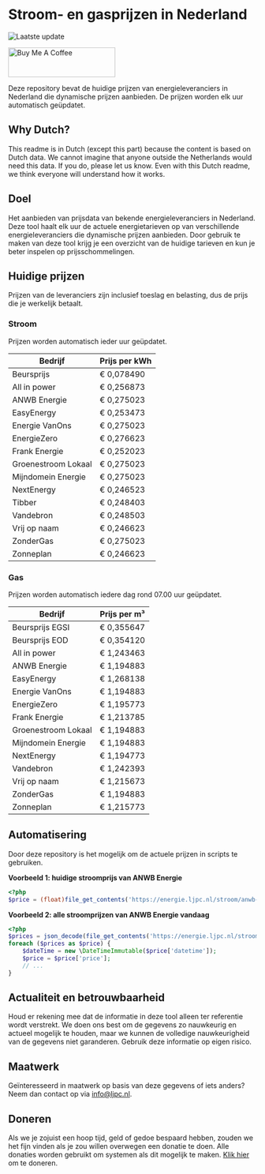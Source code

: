 # Stroom- en gasprijzen in Nederland

![Laatste update](https://img.shields.io/badge/laatste%20update-2024--09--09%2017%3A01%20CET-brightgreen)

<a href="https://www.buymeacoffee.com/Lars-" target="_blank"><img src="https://cdn.buymeacoffee.com/buttons/v2/default-orange.png" alt="Buy Me A Coffee" height="60" style="height: 60px !important;width: 217px !important;" ></a>

Deze repository bevat de huidige prijzen van energieleveranciers in Nederland die dynamische prijzen aanbieden. De prijzen worden elk uur automatisch geüpdatet.

## Why Dutch?

This readme is in Dutch (except this part) because the content is based on Dutch data. We cannot imagine that anyone outside the Netherlands would need this data. If you do, please let us know. Even with this Dutch readme, we think
everyone will understand how it works.

## Doel

Het aanbieden van prijsdata van bekende energieleveranciers in Nederland. Deze tool haalt elk uur de actuele energietarieven op van verschillende energieleveranciers die dynamische prijzen aanbieden. Door gebruik te maken van deze tool
krijg je een overzicht van de huidige tarieven en kun je beter inspelen op prijsschommelingen.

## Huidige prijzen

Prijzen van de leveranciers zijn inclusief toeslag en belasting, dus de prijs die je werkelijk betaalt.

### Stroom

Prijzen worden automatisch ieder uur geüpdatet.

 Bedrijf | Prijs per kWh 
---------|---------------
Beursprijs | € 0,078490
All in power | € 0,256873
ANWB Energie | € 0,275023
EasyEnergy | € 0,253473
Energie VanOns | € 0,275023
EnergieZero | € 0,276623
Frank Energie | € 0,252023
Groenestroom Lokaal | € 0,275023
Mijndomein Energie | € 0,275023
NextEnergy | € 0,246523
Tibber | € 0,248403
Vandebron | € 0,248503
Vrij op naam | € 0,246623
ZonderGas | € 0,275023
Zonneplan | € 0,246623


### Gas

Prijzen worden automatisch iedere dag rond 07.00 uur geüpdatet.

 Bedrijf | Prijs per m³ 
---------|--------------
Beursprijs EGSI | € 0,355647
Beursprijs EOD | € 0,354120
All in power | € 1,243463
ANWB Energie | € 1,194883
EasyEnergy | € 1,268138
Energie VanOns | € 1,194883
EnergieZero | € 1,195773
Frank Energie | € 1,213785
Groenestroom Lokaal | € 1,194883
Mijndomein Energie | € 1,194883
NextEnergy | € 1,194773
Vandebron | € 1,242393
Vrij op naam | € 1,215673
ZonderGas | € 1,194883
Zonneplan | € 1,215773


## Automatisering

Door deze repository is het mogelijk om de actuele prijzen in scripts te gebruiken.

**Voorbeeld 1: huidige stroomprijs van ANWB Energie**

```php
<?php
$price = (float)file_get_contents('https://energie.ljpc.nl/stroom/anwb-energie-nu.txt');

```

**Voorbeeld 2: alle stroomprijzen van ANWB Energie vandaag**

```php
<?php
$prices = json_decode(file_get_contents('https://energie.ljpc.nl/stroom/all-in-power-vandaag.json'),true);
foreach ($prices as $price) {
    $dateTime = new \DateTimeImmutable($price['datetime']);
    $price = $price['price'];
    // ...
}
```

## Actualiteit en betrouwbaarheid

Houd er rekening mee dat de informatie in deze tool alleen ter referentie wordt verstrekt. We doen ons best om de gegevens zo nauwkeurig en actueel mogelijk te houden, maar we kunnen de volledige nauwkeurigheid van de gegevens niet
garanderen. Gebruik deze informatie op eigen risico.

## Maatwerk

Geïnteresseerd in maatwerk op basis van deze gegevens of iets anders? Neem dan contact op
via [info@ljpc.nl](mailto:info@ljpc.nl?subject=Energie%20prijzen).

## Doneren

Als we je zojuist een hoop tijd, geld of gedoe bespaard hebben, zouden we het fijn vinden als je zou willen overwegen een
donatie te doen. Alle donaties worden gebruikt om systemen als dit mogelijk te
maken. [Klik hier](https://www.buymeacoffee.com/Lars-) om te doneren.
